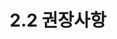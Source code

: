 ---
layout: tag-blog
title: 2.2 권장사항
slug: ledeme
category: ledeme
menu: false
order: 2
comment: true
#header-img: "/img/vue-logo.png"
---
